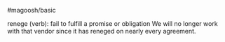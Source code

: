 #magoosh/basic

renege (verb): fail to fulfill a promise or obligation 
We will no longer work with that vendor since it has reneged on nearly every agreement. 
